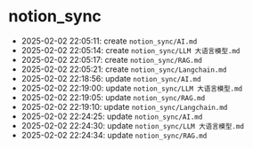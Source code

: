 # notion_sync
- 2025-02-02 22:05:11: create `notion_sync/AI.md`
- 2025-02-02 22:05:14: create `notion_sync/LLM 大语言模型.md`
- 2025-02-02 22:05:17: create `notion_sync/RAG.md`
- 2025-02-02 22:05:21: create `notion_sync/Langchain.md`
- 2025-02-02 22:18:56: update `notion_sync/AI.md`
- 2025-02-02 22:19:00: update `notion_sync/LLM 大语言模型.md`
- 2025-02-02 22:19:05: update `notion_sync/RAG.md`
- 2025-02-02 22:19:10: update `notion_sync/Langchain.md`
- 2025-02-02 22:24:25: update `notion_sync/AI.md`
- 2025-02-02 22:24:30: update `notion_sync/LLM 大语言模型.md`
- 2025-02-02 22:24:34: update `notion_sync/RAG.md`
